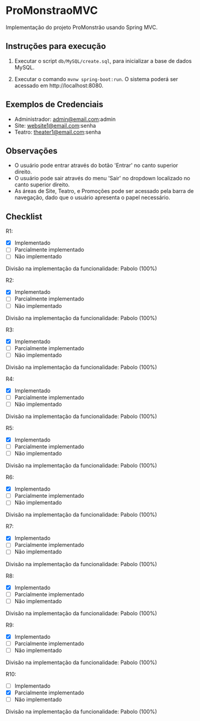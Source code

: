 # ProMonstraoMVC

Implementação do projeto ProMonstrão usando Spring MVC.

## Instruções para execução

1. Executar o script `db/MySQL/create.sql`, para inicializar a base de dados MySQL.

2. Executar o comando `mvnw spring-boot:run`. O sistema poderá ser acessado em http://localhost:8080.

## Exemplos de Credenciais
- Administrador: admin@email.com:admin
- Site: website1@email.com:senha
- Teatro: theater1@email.com:senha

## Observações
- O usuário pode entrar através do botão 'Entrar' no canto superior direito.
- O usuário pode sair através do menu 'Sair' no dropdown localizado no canto superior direito.
- As áreas de Site, Teatro, e Promoções pode ser acessado pela barra de navegação, dado que o usuário apresenta
o papel necessário.

## Checklist

R1:
- [X] Implementado
- [ ] Parcialmente implementado
- [ ] Não implementado

Divisão na implementação da funcionalidade: Pabolo (100%)

R2:
- [X] Implementado
- [ ] Parcialmente implementado
- [ ] Não implementado

Divisão na implementação da funcionalidade: Pabolo (100%)

R3:
- [X] Implementado
- [ ] Parcialmente implementado
- [ ] Não implementado

Divisão na implementação da funcionalidade: Pabolo (100%)

R4:
- [X] Implementado
- [ ] Parcialmente implementado
- [ ] Não implementado

Divisão na implementação da funcionalidade: Pabolo (100%)

R5:
- [X] Implementado
- [ ] Parcialmente implementado
- [ ] Não implementado

Divisão na implementação da funcionalidade: Pabolo (100%)

R6:
- [X] Implementado
- [ ] Parcialmente implementado
- [ ] Não implementado

Divisão na implementação da funcionalidade: Pabolo (100%)

R7:
- [X] Implementado
- [ ] Parcialmente implementado
- [ ] Não implementado

Divisão na implementação da funcionalidade: Pabolo (100%)

R8:
- [X] Implementado
- [ ] Parcialmente implementado
- [ ] Não implementado

Divisão na implementação da funcionalidade: Pabolo (100%)

R9:
- [X] Implementado
- [ ] Parcialmente implementado
- [ ] Não implementado

Divisão na implementação da funcionalidade: Pabolo (100%)

R10:
- [ ] Implementado
- [X] Parcialmente implementado
- [ ] Não implementado

Divisão na implementação da funcionalidade: Pabolo (100%)